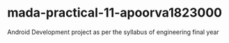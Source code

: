 # mada-practical-11-apoorva1823000
Android Development project as per the syllabus of engineering final year
